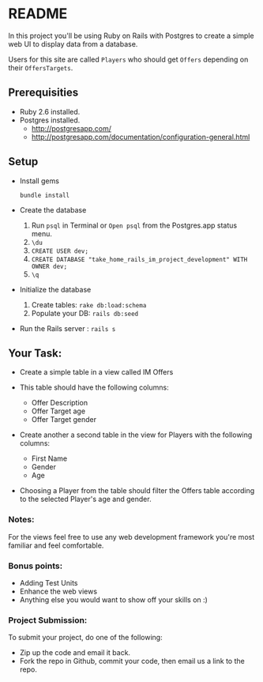 # README

In this project you'll be using Ruby on Rails with Postgres to create a simple web UI to display data from a database.

Users for this site are called ```Players``` who should get ```Offers``` depending on their ```OffersTargets```.

## Prerequisities
  - Ruby 2.6 installed.
  - Postgres installed.
    * http://postgresapp.com/
    * http://postgresapp.com/documentation/configuration-general.html
    
## Setup

* Install gems

  ``bundle install``
  
* Create the database

  1. Run `psql` in Terminal or `Open psql` from the Postgres.app status menu.
  2. `\du`
  2. `CREATE USER dev;`
  3. `CREATE DATABASE "take_home_rails_im_project_development" WITH OWNER dev;`
  4. `\q`

* Initialize the database
  1. Create tables:  ``rake db:load:schema``
  2. Populate your DB:  ``rails db:seed``

* Run the Rails server : ``rails s``

## Your Task:

 * Create a simple table in a view called IM Offers
 * This table should have the following columns:
   - Offer Description
   - Offer Target age
   - Offer Target gender
   
 * Create another a second table in the view for Players with the following columns:
    - First Name
    - Gender
    - Age

 * Choosing a Player from the table should filter the Offers table according to the selected Player's age and gender.

### Notes:
  For the views feel free to use any web development framework you're most familiar and feel comfortable.


### Bonus points:
  - Adding Test Units
  - Enhance the web views
  - Anything else you would want to show off your skills on :)


### Project Submission:
To submit your project, do one of the following:
  - Zip up the code and email it back.
  - Fork the repo in Github, commit your code, then email us a link to the repo.